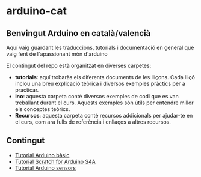 # arduino-cat

## Benvingut Arduino en català/valencià

Aquí vaig guardant les traduccions, tutorials i documentació en general que vaig fent de l'apassionant mòn d'arduino

El contingut del repo està organitzat en diverses carpetes:

- **tutorials**: aquí trobaràs els diferents documents de les lliçons. Cada lliçó inclou una breu explicació teòrica i diversos exemples pràctics per a practicar.
- **ino**: aquesta carpeta conté diversos exemples de codi que es van treballant durant el curs. Aquests exemples són útils per entendre millor els conceptes teòrics.
- **Recursos**: aquesta carpeta conté recursos addicionals per ajudar-te en el curs, com ara fulls de referència i enllaços a altres recursos.

## Contingut

- [Tutorial Arduino bàsic](tutorial-basic/README.md)
- [Tutorial Scratch for Arduino S4A](tutorial-s4a/README.adoc)
- [Tutorial Arduino sensors](tutorial-sensors/README.md)

